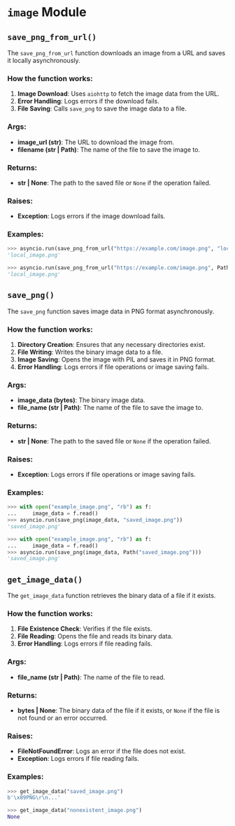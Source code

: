# `image` Module

## `save_png_from_url()`

The `save_png_from_url` function downloads an image from a URL and saves it locally asynchronously.

### How the function works:

1. **Image Download**: Uses `aiohttp` to fetch the image data from the URL.
2. **Error Handling**: Logs errors if the download fails.
3. **File Saving**: Calls `save_png` to save the image data to a file.

### Args:
- **image_url (str)**: The URL to download the image from.
- **filename (str | Path)**: The name of the file to save the image to.

### Returns:
- **str | None**: The path to the saved file or `None` if the operation failed.

### Raises:
- **Exception**: Logs errors if the image download fails.

### Examples:

```python
>>> asyncio.run(save_png_from_url("https://example.com/image.png", "local_image.png"))
'local_image.png'

>>> asyncio.run(save_png_from_url("https://example.com/image.png", Path("local_image.png")))
'local_image.png'
```

## `save_png()`

The `save_png` function saves image data in PNG format asynchronously.

### How the function works:

1. **Directory Creation**: Ensures that any necessary directories exist.
2. **File Writing**: Writes the binary image data to a file.
3. **Image Saving**: Opens the image with PIL and saves it in PNG format.
4. **Error Handling**: Logs errors if file operations or image saving fails.

### Args:
- **image_data (bytes)**: The binary image data.
- **file_name (str | Path)**: The name of the file to save the image to.

### Returns:
- **str | None**: The path to the saved file or `None` if the operation failed.

### Raises:
- **Exception**: Logs errors if file operations or image saving fails.

### Examples:

```python
>>> with open("example_image.png", "rb") as f:
...     image_data = f.read()
>>> asyncio.run(save_png(image_data, "saved_image.png"))
'saved_image.png'

>>> with open("example_image.png", "rb") as f:
...     image_data = f.read()
>>> asyncio.run(save_png(image_data, Path("saved_image.png")))
'saved_image.png'
```

## `get_image_data()`

The `get_image_data` function retrieves the binary data of a file if it exists.

### How the function works:

1. **File Existence Check**: Verifies if the file exists.
2. **File Reading**: Opens the file and reads its binary data.
3. **Error Handling**: Logs errors if file reading fails.

### Args:
- **file_name (str | Path)**: The name of the file to read.

### Returns:
- **bytes | None**: The binary data of the file if it exists, or `None` if the file is not found or an error occurred.

### Raises:
- **FileNotFoundError**: Logs an error if the file does not exist.
- **Exception**: Logs errors if file reading fails.

### Examples:

```python
>>> get_image_data("saved_image.png")
b'\x89PNG\r\n...'

>>> get_image_data("nonexistent_image.png")
None
```

